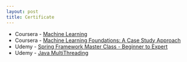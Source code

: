```yaml
---
layout: post
title: Certificate
---
```


* Coursera - [Machine Learning](https://www.coursera.org/account/accomplishments/certificate/L45PKUQ5HZX3)
* Coursera - [Machine Learning Foundations: A Case Study Approach](https://www.coursera.org/account/accomplishments/certificate/992AURK6PUDA)
* Udemy - [Spring Framework Master Class - Beginner to Expert](https://www.udemy.com/certificate/UC-C32THJSJ/)
* Udemy - [Java MultiThreading](https://www.udemy.com/certificate/UC-JZQ9N4H7/)

